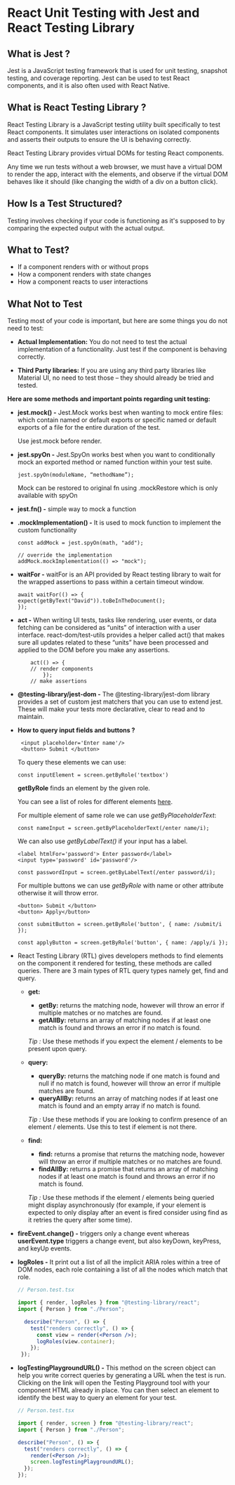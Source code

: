 # **React Unit Testing with Jest and React Testing Library**

## **What is Jest ?**
Jest is a JavaScript testing framework that is used for unit testing, snapshot testing, and coverage reporting. Jest can be used to test React components, and it is also often used with React Native.

## **What is React Testing Library ?**
React Testing Library is a JavaScript testing utility built specifically to test React components. It simulates user interactions on isolated components and asserts their outputs to ensure the UI is behaving correctly.

React Testing Library provides virtual DOMs for testing React components.

Any time we run tests without a web browser, we must have a virtual DOM to render the app, interact with the elements, and observe if the virtual DOM behaves like it should (like changing the width of a div on a button click).


## **How Is a Test Structured?**
Testing involves checking if your code is functioning as it's supposed to by comparing the expected output with the actual output.

## **What to Test?**

- If a component renders with or without props
- How a component renders with state changes
- How a component reacts to user interactions

## **What Not to Test**
Testing most of your code is important, but here are some things you do not need to test:

- **Actual Implementation:** You do not need to test the actual implementation of a functionality. Just test if the component is behaving correctly.

- **Third Party libraries:** If you are using any third party libraries like Material UI, no need to test those – they should already be tried and tested.

**Here are some methods and important points regarding unit testing:**

- **jest.mock() -** Jest.Mock works best when wanting to mock entire files: which contain named or default exports or specific named or default exports of a file for the entire duration of the test.

    Use jest.mock before render.

- **jest.spyOn -** Jest.SpyOn works best when you want to conditionally mock an exported method or named function within your test suite.

    ``` jest.spyOn(moduleName, “methodName”); ```

    Mock can be restored to original fn using .mockRestore which is only available with spyOn

 -  **jest.fn() -** simple way to mock a function

 -  **.mockImplementation() -** It is used to mock function to implement the custom functionality

    ```
    const addMock = jest.spyOn(math, "add");

    // override the implementation
    addMock.mockImplementation(() => "mock");  
    ```  

- **waitFor -** waitFor is an API provided by React testing library to wait for the wrapped assertions to pass within a certain timeout window.
    ``` 
    await waitFor(() => {
    expect(getByText("David")).toBeInTheDocument();
    });
    ```

- **act -** When writing UI tests, tasks like rendering, user events, or data fetching can be considered as “units” of interaction with a user interface. react-dom/test-utils provides a helper called act() that makes sure all updates related to these “units” have been processed and applied to the DOM before you make any assertions.

    ```
        act(() => {
        // render components
            });
        // make assertions
    ```

- **@testing-library/jest-dom -** 
The @testing-library/jest-dom library provides a set of custom jest matchers that you can use to extend jest. These will make your tests more declarative, clear to read and to maintain.

- **How to query input fields and buttons ?** 

    ```
     <input placeholder='Enter name'/>
     <button> Submit </button> 
    ```

   To query these elements we can use:
    ```
    const inputElement = screen.getByRole('textbox')
    ```
    **getByRole** finds an element by the given role. 
    
    You can see a list of roles for different elements [here](https://www.w3.org/TR/html-aria/#docconformance).


    For multiple element of same role we can use *getByPlaceholderText*:
    ```
    const nameInput = screen.getByPlaceholderText(/enter name/i);
    ```
    We can also use *getByLabelText()* if your input has a label.
    ```
    <label htmlFor='password'> Enter password</label>
    <input type='password' id='password'/>
    ```
    ```
    const passwordInput = screen.getByLabelText(/enter password/i);
    ````

    For multiple buttons we can use *getByRole* with name or other attribute otherwise it will throw error.

    ```
    <button> Submit </button>
    <button> Apply</button>
    ```

    ```
    const submitButton = screen.getByRole('button', { name: /submit/i });
    
    const applyButton = screen.getByRole('button', { name: /apply/i });
    ```

- React Testing Library (RTL) gives developers methods to find elements on the component it rendered for testing, these methods are called queries. There are 3 main types of RTL query types namely get, find and query.

    - **get:**
       - **getBy:** returns the matching node, however will throw an error if multiple matches or no matches are found.
       - **getAllBy:** returns an array of matching nodes if at least one match is found and throws an error if no match is found.
       
      *Tip :* Use these methods if you expect the element / elements to be present upon query.   

    - **query:**
       - **queryBy:** returns the matching node if one match is found and null if no match is found, however will throw an error if multiple matches are found.
       - **queryAllBy:** returns an array of matching nodes if at least one match is found and an empty array if no match is found.
       
      *Tip :* Use these methods if you are looking to confirm presence of an element / elements. Use this to test if element is not there.

    - **find:**
      - **find:** returns a promise that returns the matching node, however will throw an error if multiple matches or no matches are found.
       - **findAllBy:** returns a promise that returns an array of matching nodes if at least one match is found and throws an error if no match is found.
       
      *Tip :* Use these methods if the element / elements being queried might display asynchronously (for example, if your element is expected to only display after an event is fired consider using find as it retries the query after some time).

- **fireEvent.change() -** triggers only a change event whereas **userEvent.type** triggers a change event, but also keyDown, keyPress, and keyUp events.   

- **logRoles -** It print out a list of all the implicit ARIA roles within a tree of DOM nodes, each role containing a list of all the nodes which match that role.

    ```jsx
    // Person.test.tsx

    import { render, logRoles } from "@testing-library/react";
    import { Person } from "./Person";

      describe("Person", () => {
        test("renders correctly", () => {
          const view = render(<Person />);
          logRoles(view.container);
        });
     });
    ```
- **logTestingPlaygroundURL() -** This method on the screen object can help you write correct queries by generating a URL when the test is run. Clicking on the link will open the Testing Playground tool with your component HTML already in place. You can then select an element to identify the best way to query an element for your test.

    ```jsx
    // Person.test.tsx

    import { render, screen } from "@testing-library/react";
    import { Person } from "./Person";

    describe("Person", () => {
      test("renders correctly", () => {
        render(<Person />);
        screen.logTestingPlaygroundURL();
      });
    }); 
    ```






